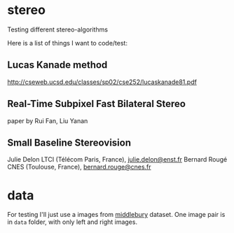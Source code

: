 # stereo
Testing different stereo-algorithms

Here is a list of things I want to code/test:

## Lucas Kanade method
http://cseweb.ucsd.edu/classes/sp02/cse252/lucaskanade81.pdf

## Real-Time Subpixel Fast Bilateral Stereo
paper by Rui Fan, Liu Yanan

## Small Baseline Stereovision
Julie Delon LTCI (Télécom Paris, France), julie.delon@enst.fr
Bernard Rougé CNES (Toulouse, France), bernard.rouge@cnes.fr

# data

For testing I'll just use a images from [middlebury](http://vision.middlebury.edu/stereo/data/scenes2014/) dataset.
One image pair is in `data` folder, with only left and right images.
